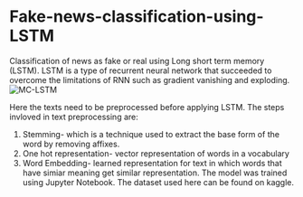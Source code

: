 # Fake-news-classification-using-LSTM
Classification of news as fake or real using Long short term memory (LSTM). LSTM is a type of recurrent neural network that succeeded to overcome the limitations of RNN such as gradient vanishing and exploding. ![MC-LSTM](https://user-images.githubusercontent.com/76652458/190477302-c4d45eca-a3da-45ae-8ffc-d117de80cd34.jpg)


Here the texts need to be preprocessed before applying LSTM. The steps invloved in text preprocessing are: 
1. Stemming- which is a technique used to extract the base form of the word by removing affixes. 
2. One hot representation- vector representation of words in a vocabulary 
3. Word Embedding- learned representation for text in which words that have simiar meaning get similar representation. 
The model was trained using Jupyter Notebook. The dataset used here can be found on kaggle. 
